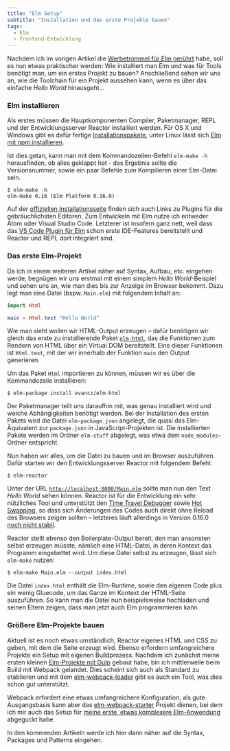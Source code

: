 ```yaml
---
title: "Elm Setup"
subtitle: "Installation und das erste Projekte bauen"
tags:
  - Elm
  - Frontend-Entwicklung
---
```


Nachdem ich im vorigen Artikel die [Werbetrommel für Elm gerührt](elm-getting-started.html) habe, soll es nun etwas praktischer werden: Wie installiert man Elm und was für Tools benötigt man, um ein erstes Projekt zu bauen? Anschließend sehen wir uns an, wie die Toolchain für ein Projekt aussehen kann, wenn es über das einfache *Hello World* hinausgeht...

<!-- more -->

### Elm installieren

Als erstes müssen die Hauptkomponenten Compiler, Paketmanager, REPL und der Entwicklungsserver Reactor installiert werden. Für OS X und Windows gibt es dafür fertige [Installationspakete](http://elm-lang.org/install), unter Linux lässt sich [Elm mit npm installieren](https://www.npmjs.com/package/elm).

Ist dies getan, kann man mit dem Kommandozeilen-Befehl `elm-make -h` herausfinden, ob alles geklappt hat - das Ergebnis sollte die Versionsnummer,  sowie ein paar Befehle zum Kompilieren einer Elm-Datei sein.

```no-highlight
$ elm-make -h
elm-make 0.16 (Elm Platform 0.16.0)
```

Auf der [offiziellen Installationsseite](http://elm-lang.org/install) finden sich auch Links zu Plugins für die gebräuchlichsten Editoren. Zum Entwickeln mit Elm nutze ich entweder Atom oder Visual Studio Code. Letzterer ist insofern ganz nett, weil dass das [VS Code Plugin für Elm](https://marketplace.visualstudio.com/items/sbrink.elm) schon erste IDE-Features bereitstellt und Reactor und REPL dort integriert sind.

### Das erste Elm-Projekt

Da ich in einem weiteren Artikel näher auf Syntax, Aufbau, etc. eingehen werde, begnügen wir uns erstmal mit einem simplem *Hello World*-Beispiel und sehen uns an, wie man dies bis zur Anzeige im Browser bekommt. Dazu legt man eine Datei (bspw. `Main.elm`) mit folgendem Inhalt an:

```elm
import Html

main = Html.text "Hello World"
```

Wie man sieht wollen wir HTML-Output erzeugen – dafür benötigen wir gleich das erste zu installierende Paket [`elm-html`](http://package.elm-lang.org/packages/evancz/elm-html/4.0.2/), das die Funktionen zum Rendern von HTML über ein Virtual DOM bereitstellt. Eine dieser Funktionen ist `Html.text`, mit der wir innerhalb der Funktion `main` den Output generieren.

Um das Paket `Html` importieren zu können, müssen wir es über die Kommandozeile installieren:

```no-highlight
$ elm-package install evancz/elm-html
```

Der Paketmanager teilt uns daraufhin mit, was genau installiert wird und welche Abhängigkeiten benötigt werden. Bei der Installation des ersten Pakets wird die Datei `elm-package.json` angelegt, die quasi das Elm-Äquivalent zur `package.json` in JavaScript-Projekten ist. Die installierten Pakete werden im Ordner `elm-stuff` abgelegt, was etwa dem `node_modules`-Ordner entspricht.

Nun haben wir alles, um die Datei zu bauen und im Browser auszuführen. Dafür starten wir den Entwicklungsserver Reactor mit folgendem Befehl:

```no-highlight
$ elm-reactor
```

Unter der URL [`http://localhost:8000/Main.elm`](http://localhost:8000/Main.elm) sollte man nun den Text *Hello World* sehen können. Reactor ist für die Entwicklung ein sehr nützliches Tool und unterstützt den [Time Travel Debugger](http://elm-lang.org/blog/time-travel-made-easy) sowie [Hot Swapping](http://elm-lang.org/blog/interactive-programming), so dass sich Änderungen des Codes auch direkt ohne Reload des Browsers zeigen sollten – letzteres läuft allerdings in Version 0.16.0 [noch nicht stabil](https://github.com/elm-lang/elm-reactor/issues/168).

Reactor stellt ebenso den Boilerplate-Output bereit, den man ansonsten selbst erzeugen müsste, nämlich eine HTML-Datei, in deren Kontext das Programm eingebettet wird. Um diese Datei selbst zu erzeugen, lässt sich `elm-make` nutzen:

```no-highlight
$ elm-make Main.elm --output index.html
```

Die Datei `index.html` enthält die Elm-Runtime, sowie den eigenen Code plus ein wenig Gluecode, um das Ganze im Kontext der HTML-Seite auszuführen. So kann man die Datei nun beispielsweise hochladen und seinen Eltern zeigen, dass man jetzt auch Elm programmieren kann.

### Größere Elm-Projekte bauen

Aktuell ist es noch etwas umständlich, Reactor eigenes HTML und CSS zu geben, mit dem die Seite erzeugt wird. Ebenso erfordern umfangreichere Projekte ein Setup mit eigenen Buildprozess. Nachdem ich zunächst meine ersten kleinen [Elm-Projekte mit Gulp](https://gist.github.com/dennisreimann/cd8d45eefaba43199dcd) gebaut habe, bin ich mittlerweile beim Build mit Webpack gelandet. Dies scheint sich auch als Standard zu etablieren und mit dem [elm-webpack-loader](https://github.com/rtfeldman/elm-webpack-loader) gibt es auch ein Tool, was dies schon gut unterstützt.

Webpack erfordert eine etwas umfangreichere Konfiguration, als gute Ausgangsbasis kann aber das [elm-webpack-starter](https://github.com/pmdesgn/elm-webpack-starter) Projekt dienen, bei dem ich mir auch das Setup für [meine erste, etwas komplexere Elm-Anwendung](https://github.com/dennisreimann/elm-bike-configurator) abgeguckt habe.

In den kommenden Artikeln werde ich hier dann näher auf die Syntax, Packages und Patterns eingehen.
